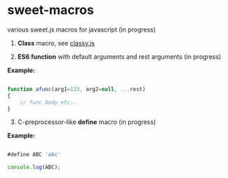 sweet-macros
============

various sweet.js macros for javascript (in progress)

1. **Class** macro, see [classy.js](https://github.com/foo123/classy.js) 


2. **ES6 function** with default arguments and rest arguments (in progress)

**Example:**

```javascript

function afunc(arg1=123, arg2=null, ...rest)
{
    // func body etc..
}

```

3. C-preprocessor-like **define** macro (in progress)

**Example:**

```javascript

#define ABC 'abc'

console.log(ABC);

```
